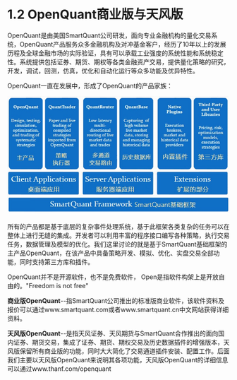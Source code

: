 # 1.2 OpenQuant商业版与天风版

OpenQuant是由美国SmartQuant公司研发，面向专业金融机构的量化交易系统，OpenQuant产品服务众多金融机构及对冲基金客户，经历了10年以上的发展历程及全球金融市场的实际验证，具有可以承载工业强度的系统性能和系统稳定性。系统提供包括证券、期货、期权等各类金融资产交易，提供量化策略的研究，开发，调试，回测，仿真，优化和自动化运行等众多功能及优异特性。

OpenQuant一直在发展中，形成了OpenQuant的产品家族：

![](/images/openquantframework.jpg)

所有的产品都是基于底层的复杂事件处理系统，基于此框架各类复杂的任务可以在整体上进行无缝的集成。开发者可以利用丰富的程序接口编写各种策略，执行交易任务，数据管理及模型的优化。我们这里讨论的就是基于SmartQuant基础框架的主产品OpenQuant，在该产品中具备策略开发、模拟、优化、实盘交易全部功能，同时支持第三方库和插件。

OpenQuant并不是开源软件，也不是免费软件， Open是指软件构架上是开放自由的。"Freedom is not free" 

**商业版OpenQuant**--指SmartQuant公司推出的标准版商业软件，该软件资料及报价可以通过www.smartquant.com或者www.smartquant.cn中文网站获得详细资料。

**天风版OpenQuant**--是指天风证券、天风期货与SmartQuant合作推出的面向国内证券、期货交易，集成了证券、期货、期权交易及历史数据插件的增强版本，天风版保留所有商业版的功能，同时大大简化了交易通道插件安装、配置工作。后面我们主要以天风版OpenQuant来说明其各项功能，天风版OpenQuant的详细信息可以通过www.thanf.com/openquant



